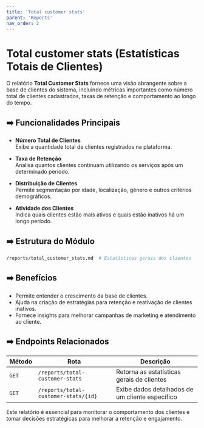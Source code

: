 ```yaml
---
title: 'Total customer stats'
parent: 'Reports'
nav_order: 2
---
```


# Total customer stats (Estatísticas Totais de Clientes)

O relatório **Total Customer Stats** fornece uma visão abrangente sobre a base de clientes do sistema, incluindo métricas importantes como número total de clientes cadastrados, taxas de retenção e comportamento ao longo do tempo.

## ➡️ Funcionalidades Principais

- **Número Total de Clientes**  
  Exibe a quantidade total de clientes registrados na plataforma.

- **Taxa de Retenção**  
  Analisa quantos clientes continuam utilizando os serviços após um determinado período.

- **Distribuição de Clientes**  
  Permite segmentação por idade, localização, gênero e outros critérios demográficos.

- **Atividade dos Clientes**  
  Indica quais clientes estão mais ativos e quais estão inativos há um longo período.

## ➡️ Estrutura do Módulo

```bash
/reports/total_customer_stats.md  # Estatísticas gerais dos clientes
```

## ➡️ Benefícios

- Permite entender o crescimento da base de clientes.
- Ajuda na criação de estratégias para retenção e reativação de clientes inativos.
- Fornece insights para melhorar campanhas de marketing e atendimento ao cliente.

## ➡️ Endpoints Relacionados

| Método  | Rota                                  | Descrição |
|---------|--------------------------------------|------------------------------------------|
| `GET`   | `/reports/total-customer-stats`    | Retorna as estatísticas gerais de clientes |
| `GET`   | `/reports/total-customer-stats/{id}` | Exibe dados detalhados de um cliente específico |

Este relatório é essencial para monitorar o comportamento dos clientes e tomar decisões estratégicas para melhorar a retenção e engajamento.